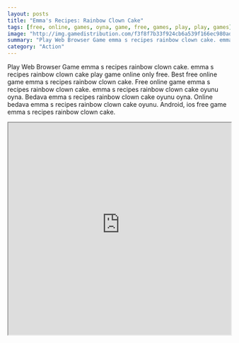 ```yaml
---
layout: posts
title: "Emma's Recipes: Rainbow Clown Cake"
tags: [free, online, games, oyna, game, free, games, play, play, games]
image: "http://img.gamedistribution.com/f3f8f7b33f924cb6a539f166ec980ad7.jpg"
summary: "Play Web Browser Game emma s recipes rainbow clown cake. emma s recipes rainbow clown cake play game online only free. Best free online game emma s recipes rainbow clown cake. Free online game emma s recipes rainbow clown cake. emma s recipes rainbow clown cake oyunu oyna. Bedava emma s recipes rainbow clown cake oyunu oyna. Online bedava emma s recipes rainbow clown cake oyunu. Android, ios free game emma s recipes rainbow clown cake."
category: "Action"
---
```


Play Web Browser Game emma s recipes rainbow clown cake. emma s recipes rainbow clown cake play game online only free. Best free online game emma s recipes rainbow clown cake. Free online game emma s recipes rainbow clown cake. emma s recipes rainbow clown cake oyunu oyna. Bedava emma s recipes rainbow clown cake oyunu oyna. Online bedava emma s recipes rainbow clown cake oyunu. Android, ios free game emma s recipes rainbow clown cake.

<iframe width="100%" height="480px;" src="http://flash.gamedistribution.com?game=f3f8f7b33f924cb6a539f166ec980ad7"></iframe>